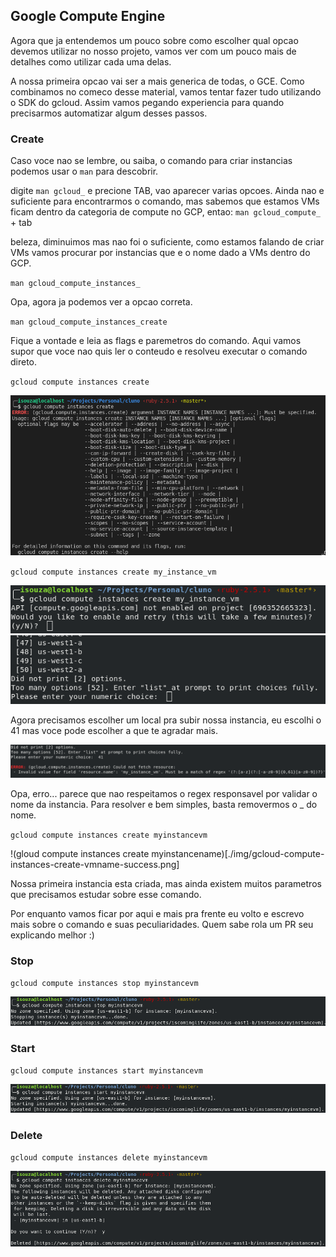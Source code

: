 ## Google Compute Engine

Agora que ja entendemos um pouco sobre como escolher qual opcao devemos utilizar no nosso projeto, vamos ver com um pouco mais de detalhes como utilizar cada uma delas.

A nossa primeira opcao vai ser a mais generica de todas, o GCE. Como combinamos no comeco desse material, vamos tentar fazer tudo utilizando o SDK do gcloud. Assim vamos pegando experiencia para quando precisarmos automatizar algum desses passos. 

### Create

Caso voce nao se lembre, ou saiba, o comando para criar instancias podemos usar o `man` para descobrir.

digite `man gcloud_` e precione TAB, vao aparecer varias opcoes. Ainda nao e suficiente para encontrarmos o comando, mas sabemos que estamos VMs ficam dentro da categoria de compute no GCP, entao:
`man gcloud_compute_` + tab

beleza, diminuimos mas nao foi o suficiente, como estamos falando de criar VMs vamos procurar por instancias que e o nome dado a VMs dentro do GCP.

`man gcloud_compute_instances_`

Opa, agora ja podemos ver a opcao correta.

`man gcloud_compute_instances_create`

Fique a vontade e leia as flags e paremetros do comando. Aqui vamos supor que voce nao quis ler o conteudo e resolveu executar o comando direto.

`gcloud compute instances create`

![gcloud compute instances create](./img/gcloud-compute-instances-create.png)


`gcloud compute instances create my_instance_vm`

![gcloud compute instances create my_instance_vm](./img/gcloud-compute-instances-create-vmname.png)
![gcloud compute instances create my_instance_vm](./img/gcloud-compute-instances-create-vmname2.png)

Agora precisamos escolher um local pra subir nossa instancia, eu escolhi o 41 mas voce pode escolher a que te agradar mais.

![gloud compute instances create myinstancename](./img/gcloud-compute-instances-create-vmname-error.png)

Opa, erro... parece que nao respeitamos o regex responsavel por validar o nome da instancia.
Para resolver e bem simples, basta removermos o _ do nome.

`gcloud compute instances create myinstancevm`


!(gloud compute instances create myinstancename)[./img/gcloud-compute-instances-create-vmname-success.png]


Nossa primeira instancia esta criada, mas ainda existem muitos parametros que precisamos estudar sobre esse comando.

Por enquanto vamos ficar por aqui e mais pra frente eu volto e escrevo mais sobre o comando e suas peculiaridades.
Quem sabe rola um PR seu explicando melhor :)

### Stop

`gcloud compute instances stop myinstancevm`

![gcloud compute instances stop vmname](./img/gcloud-compute-instances-stop-vmname.png)

### Start

`gcloud compute instances start myinstancevm`

![gcloud compute instances start vmname](./img/gcloud-compute-instances-start-vmname.png)

### Delete

`gcloud compute instances delete myinstancevm`

![gcloud compute instances delete myinstancevm](./img/gcloud-compute-instances-delete-vmname.png)